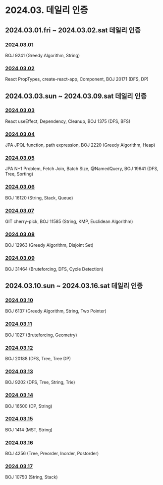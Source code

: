 # 2024.03. 데일리 인증

## 2024.03.01.fri ~ 2024.03.02.sat 데일리 인증

### [2024.03.01](https://github.com/jwelyl/daily_certification/blob/main/2024/03/01/24_03_01_daily_certification.md)
BOJ 9241 (Greedy Algorithm, String)

### [2024.03.02](https://github.com/jwelyl/daily_certification/blob/main/2024/03/02/24_03_02_daily_certification.md)
React PropTypes, create-react-app, Component, BOJ 20171 (DFS, DP)

## 2024.03.03.sun ~ 2024.03.09.sat 데일리 인증

### [2024.03.03](https://github.com/jwelyl/daily_certification/blob/main/2024/03/03/24_03_03_daily_certification.md)
React useEffect, Dependency, Cleanup, BOJ 1375 (DFS, BFS)

### [2024.03.04](https://github.com/jwelyl/daily_certification/blob/main/2024/03/04/24_03_04_daily_certification.md)
JPA JPQL function, path expression, BOJ 2220 (Greedy Algorithm, Heap)

### [2024.03.05](https://github.com/jwelyl/daily_certification/blob/main/2024/03/05/24_03_05_daily_certification.md)
JPA N+1 Problem, Fetch Join, Batch Size, @NamedQuery, BOJ 19641 (DFS, Tree, Sorting)

### [2024.03.06](https://github.com/jwelyl/daily_certification/blob/main/2024/03/06/24_03_06_daily_certification.md)
BOJ 16120 (String, Stack, Queue)

### [2024.03.07](https://github.com/jwelyl/daily_certification/blob/main/2024/03/07/24_03_07_daily_certification.md)
GIT cherry-pick, BOJ 11585 (String, KMP, Euclidean Algorithm)

### [2024.03.08](https://github.com/jwelyl/daily_certification/blob/main/2024/03/08/24_03_08_daily_certification.md)
BOJ 12963 (Greedy Algorithm, Disjoint Set)

### [2024.03.09](https://github.com/jwelyl/daily_certification/blob/main/2024/03/09/24_03_09_daily_certification.md)
BOJ 31464 (Bruteforcing, DFS, Cycle Detection)

## 2024.03.10.sun ~ 2024.03.16.sat 데일리 인증

### [2024.03.10](https://github.com/jwelyl/daily_certification/blob/main/2024/03/10/24_03_10_daily_certification.md)
BOJ 6137 (Greedy Algorithm, String, Two Pointer)

### [2024.03.11](https://github.com/jwelyl/daily_certification/blob/main/2024/03/11/24_03_11_daily_certification.md)
BOJ 1027 (Bruteforcing, Geometry)

### [2024.03.12](https://github.com/jwelyl/daily_certification/blob/main/2024/03/12/24_03_12_daily_certification.md)
BOJ 20188 (DFS, Tree, Tree DP)

### [2024.03.13](https://github.com/jwelyl/daily_certification/blob/main/2024/03/13/24_03_13_daily_certification.md)
BOJ 9202 (DFS, Tree, String, Trie)

### [2024.03.14](https://github.com/jwelyl/daily_certification/blob/main/2024/03/14/24_03_14_daily_certification.md)
BOJ 16500 (DP, String)

### [2024.03.15](https://github.com/jwelyl/daily_certification/blob/main/2024/03/15/24_03_15_daily_certification.md)
BOJ 1414 (MST, String)

### [2024.03.16](https://github.com/jwelyl/daily_certification/blob/main/2024/03/16/24_03_16_daily_certification.md)
BOJ 4256 (Tree, Preorder, Inorder, Postorder)

### [2024.03.17](https://github.com/jwelyl/daily_certification/blob/main/2024/03/17/24_03_17_daily_certification.md)
BOJ 10750 (String, Stack)